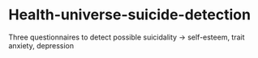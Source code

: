 # Health-universe-suicide-detection
Three questionnaires to detect possible suicidality -> self-esteem, trait anxiety, depression

